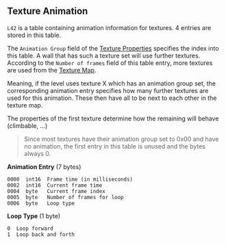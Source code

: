 ## Texture Animation

```L42``` is a table containing animation information for textures. 4 entries are stored in this table.

The ```Animation Group``` field of the [Texture Properties](../fileFormat/PropertyFiles#properties-entry) specifies
the index into this table. A wall that has such a texture set will use further textures. According to the
```Number of frames``` field of this table entry, more textures are used from the [Texture Map](mapInformation.md#texture-map).

Meaning, if the level uses texture X which has an animation group set, the corresponding animation entry specifies 
how many further textures are used for this animation. These then have all to be next to each other in the texture map.

The properties of the first texture determine how the remaining will behave (climbable, ...)

> Since most textures have their animation group set to 0x00 and have no animation, the first entry in this
> table is unused and the bytes always 0.

**Animation Entry** (7 bytes)

    0000  int16  Frame time (in milliseconds)
    0002  int16  Current frame time
    0004  byte   Current frame index
    0005  byte   Number of frames for loop
    0006  byte   Loop type

**Loop Type** (1 byte)

    0  Loop forward
    1  Loop back and forth
